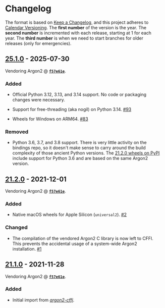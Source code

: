 # Changelog

The format is based on [Keep a Changelog](https://keepachangelog.com/en/1.0.0/), and this project adheres to [Calendar Versioning](https://calver.org/).
The **first number** of the version is the year.
The **second number** is incremented with each release, starting at 1 for each year.
The **third number** is when we need to start branches for older releases (only for emergencies).

<!-- changelog follows -->

## [25.1.0](https://github.com/hynek/argon2-cffi-bindings/compare/21.2.0...25.1.0) - 2025-07-30


Vendoring Argon2 @ [**`f57e61e`**](https://github.com/P-H-C/phc-winner-argon2/commit/f57e61e19229e23c4445b85494dbf7c07de721cb).


### Added

- Official Python 3.12, 3.13, and 3.14 support.
  No code or packaging changes were necessary.

- Support for free-threading (aka nogil) on Python 3.14.
  [#93](https://github.com/hynek/argon2-cffi-bindings/pull/93)

- Wheels for Windows on ARM64.
  [#83](https://github.com/hynek/argon2-cffi-bindings/pull/83)


### Removed

- Python 3.6, 3.7, and 3.8 support.
  There is very little activity on the bindings repo, so it doesn't make sense to carry around the build complexity of those ancient Python versions.
  The [21.2.0 wheels on PyPI](https://pypi.org/project/argon2-cffi-bindings/21.2.0/) include support for Python 3.6 and are based on the same Argon2 version.


## [21.2.0](https://github.com/hynek/argon2-cffi-bindings/compare/21.1.0...21.2.0) - 2021-12-01

Vendoring Argon2 @ [**`f57e61e`**](https://github.com/P-H-C/phc-winner-argon2/commit/f57e61e19229e23c4445b85494dbf7c07de721cb).


### Added

- Native macOS wheels for Apple Silicon (`universal2`).
  [#2](https://github.com/hynek/argon2-cffi-bindings/pull/2)

### Changed

- The compilation of the vendored Argon2 C library is now left to CFFI.
  This prevents the accidental usage of a system-wide Argon2 installation.
  [#1](https://github.com/hynek/argon2-cffi-bindings/pull/1)


## [21.1.0](https://github.com/hynek/argon2-cffi-bindings/releases/tag/21.1.0) - 2021-11-28

Vendoring Argon2 @ [**`f57e61e`**](https://github.com/P-H-C/phc-winner-argon2/commit/f57e61e19229e23c4445b85494dbf7c07de721cb).

### Added

- Initial import from [*argon2-cffi*](https://github.com/hynek/argon2-cffi).
